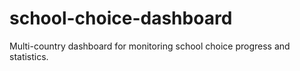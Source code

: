 # school-choice-dashboard
Multi-country dashboard for monitoring school choice progress and statistics.
